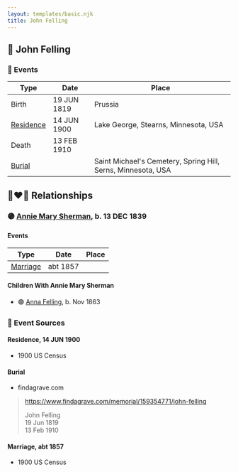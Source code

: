 ```yaml
---
layout: templates/basic.njk
title: John Felling
---
```

## 🔵 John Felling

### 📆 Events

Type | Date | Place
------ | ------ | ------
Birth | 19 JUN 1819 | Prussia
[Residence](#event-44d21fe6-73c6-48e1-8332-195e7b3a1925) | 14 JUN 1900 | Lake George, Stearns, Minnesota, USA
Death | 13 FEB 1910 |
[Burial](#event-9ddecdba-370b-4579-a504-440cb7a2f549) |  | Saint Michael's Cemetery, Spring Hill, Serns, Minnesota, USA

## 👩‍❤️‍👨 Relationships

### 🟣 [Annie Mary Sherman](/people/3/35774638), b. 13 DEC 1839

#### Events

Type | Date | Place
------ | ------ | ------
[Marriage](#event-78a45770-8190-4194-a6f8-6fce3c4830d2) | abt 1857 |
#### Children With Annie Mary Sherman
* 🟣 [Anna Felling](/people/1/1735561), b. Nov 1863
### 📰 Event Sources

#### <a id="event-44d21fe6-73c6-48e1-8332-195e7b3a1925"></a> Residence, 14 JUN 1900
* 1900 US Census

#### <a id="event-9ddecdba-370b-4579-a504-440cb7a2f549"></a> Burial
* findagrave.com
>   
  > https://www.findagrave.com/memorial/159354771/john-felling  
  >   
  > John Felling  
  > 19 Jun 1819  
  > 13 Feb 1910  
  >

#### <a id="event-78a45770-8190-4194-a6f8-6fce3c4830d2"></a> Marriage, abt 1857
* 1900 US Census
